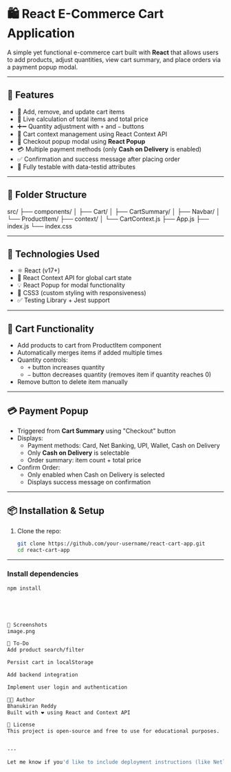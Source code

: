 # 🛍️ React E-Commerce Cart Application

A simple yet functional e-commerce cart built with **React** that allows users to add products, adjust quantities, view cart summary, and place orders via a payment popup modal.

---

## 🚀 Features

- 🔄 Add, remove, and update cart items
- 🧮 Live calculation of total items and total price
- ➕➖ Quantity adjustment with `+` and `−` buttons
- 🧾 Cart context management using React Context API
- 🧾 Checkout popup modal using **React Popup**
- 💳 Multiple payment methods (only **Cash on Delivery** is enabled)
- ✅ Confirmation and success message after placing order
- 🎯 Fully testable with data-testid attributes

---

## 📁 Folder Structure

src/
├── components/
│ ├── Cart/
│ ├── CartSummary/
│ ├── Navbar/
│ └── ProductItem/
├── context/
│ └── CartContext.js
├── App.js
├── index.js
└── index.css


---

## 🧠 Technologies Used

- ⚛️ React (v17+)
- 🧠 React Context API for global cart state
- 💡 React Popup for modal functionality
- 🎨 CSS3 (custom styling with responsiveness)
- ✅ Testing Library + Jest support

---

## 🛒 Cart Functionality

- Add products to cart from ProductItem component
- Automatically merges items if added multiple times
- Quantity controls:
  - `+` button increases quantity
  - `−` button decreases quantity (removes item if quantity reaches 0)
- Remove button to delete item manually

---

## 💳 Payment Popup

- Triggered from **Cart Summary** using "Checkout" button
- Displays:
  - Payment methods: Card, Net Banking, UPI, Wallet, Cash on Delivery
  - Only **Cash on Delivery** is selectable
  - Order summary: item count + total price
- Confirm Order:
  - Only enabled when Cash on Delivery is selected
  - Displays success message on confirmation

---

## 📦 Installation & Setup

1. Clone the repo:
   ```bash
   git clone https://github.com/your-username/react-cart-app.git
   cd react-cart-app

--- 

### Install dependencies

```bash
npm install





📸 Screenshots
image.png

📌 To-Do
Add product search/filter

Persist cart in localStorage

Add backend integration

Implement user login and authentication

👨‍💻 Author
Bhanukiran Reddy
Built with ❤️ using React and Context API

📝 License
This project is open-source and free to use for educational purposes.


---

Let me know if you'd like to include deployment instructions (like Netlify/Vercel), add a GIF demo, or convert this into a PDF for your portfolio.
